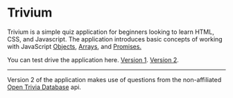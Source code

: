 # Trivium

<p>
    Trivium is a simple quiz application for beginners looking to learn
    HTML, CSS, and Javascript. The application introduces basic concepts
    of working with JavaScript
    <a
        rel="noopener"
        href="https://developer.mozilla.org/en-US/docs/Web/JavaScript/Guide/Working_with_objects"
        target="_blank"
        >Objects</a
    >,
    <a
        rel="noopener"
        href="https://developer.mozilla.org/en-US/docs/Web/JavaScript/Reference/Global_Objects/Array"
        target="_blank"
        >Arrays</a
    >, and
    <a
        rel="noopener"
        href="https://developer.mozilla.org/en-US/docs/Web/JavaScript/Reference/Global_Objects/Promise"
        target="_blank"
        >Promises.</a
    >
</p>
<p>
    You can test drive the application here.
    <a href="https://xnodeoncode.github.io/trivium/v1/index.html" target="_blank">Version 1</a>.
    <a href="https://xnodeoncode.github.io/trivium/v2/index.html" target="_blank">Version 2</a>.
</p>
<hr />
<p>
Version 2 of the application makes use of questions from the non-affiliated <a href="https://opentdb.com/" target="_blank">Open Trivia Database</a> api.
</p>
